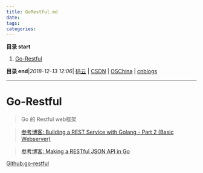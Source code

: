 ```yaml
---
title: GoRestful.md
date: 
tags: 
categories: 
---
```


**目录 start**
 
1. [Go-Restful](#go-restful)

**目录 end**|_2018-12-13 12:06_| [码云](https://gitee.com/gin9) | [CSDN](http://blog.csdn.net/kcp606) | [OSChina](https://my.oschina.net/kcp1104) | [cnblogs](http://www.cnblogs.com/kuangcp)
****************************************
# Go-Restful
> Go 的 Restful web框架


> [参考博客: Building a REST Service with Golang - Part 2 (Basic Webserver)](https://stevenwhite.com/building-a-rest-service-with-golang-2/)

> [参考博客: Making a RESTful JSON API in Go](https://thenewstack.io/make-a-restful-json-api-go/)

[Github:go-restful](https://github.com/emicklei/go-restful)

